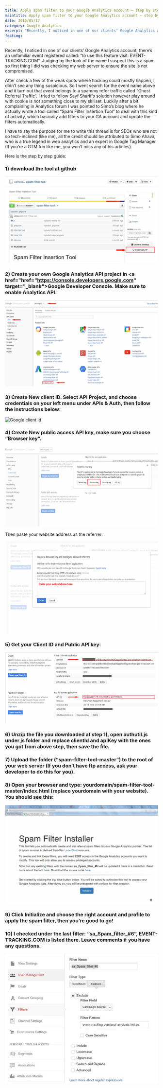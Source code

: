 ```yaml
---
title: Apply spam filter to your Google Analytics account – step by step
maintitle: Apply spam filter to your Google Analytics account – step by step
date: 2015/05/17
category: Google Analytics
excerpt: "Recently, I noticed in one of our clients’ Google Analytics account, there’s an unfamiliar event registered called: to use this feature visit: EVENT-TRACKING.COM. Judging by the look of the name I suspect this is a spam so first thing I did was checking my web server to ensure the site is not compromised."
featimg: 
---
```


Recently, I noticed in one of our clients’ Google Analytics account, there’s an unfamiliar event registered called: “to use this feature visit: EVENT-TRACKING.COM”. Judging by the look of the name I suspect this is a spam so first thing I did was checking my web server to ensure the site is not compromised.

After check a few of the weak spots where hacking could mostly happen, I didn’t see any thing suspicious. So I went search for the event name above and it turn out that event belongs to a spammy refer traffic called “Ghost Referral Traffic“. I tried to follow  Sayf Sharif‘s solution however play around with cookie is not something close to my skillset. Luckily after a bit complaining in Analytics forum I was pointed to Simo’s blog where he actually wrote a tool called “Spam Filter Insertion Tool” to deal with this kind of activity, which basically add filters to your GA account and update the filters automatically.

I have to say the purpose for me to write this thread is for SEOs who are not so tech-inclined (like me), all the credit should be attributed to Simo Ahava, who is a true legend in web analytics and an expert in Google Tag Manager (If you’re a GTM fun like me, you won’t miss any of his articles).

Here is the step by step guide:

###	1) download the tool at github

<img src="../images/download-spam-insertion-tool.jpg" alt="Github Spam Tool" />

### 2) Create your own Google Analytics API project in <a href="href="https://console.developers.google.com" target="_blank">Google Developer</a> Console. Make sure to enable Analytics API.

<img src="../images/ga-api.jpg" alt="Google Analytics" />

### 3) Create New client ID. Select API Project, and choose credentials on your left menu under APIs & Auth, then follow the instructions below:

<img src="../images/client-id" alt="Google client id" />

### 4) Create New public access API key, make sure you choose “Browser key”.

<img src="../images/browser-key.jpg" alt="Google client id" />

Then paste your website address as the referrer:

<img src="../images/public-key.jpg" alt="Google client id" />

### 5) Get your Client ID and Public API key:

<img src="../images/client-id-public-key.jpg" alt="Google client id" />

### 6) Unzip the file you downloaded at step 1), open authutil.js under js folder and replace clientId and apiKey with the ones you got from above step, then save the file.

### 7) Upload the folder (“spam-filter-tool-master”) to the root of your web server (If you don’t have ftp access, ask your developer to do this for you).

### 8) Open your browser and type: yourdomain/spam-filter-tool-master/index.html (replace yourdomain with your website). You should see this:

<img src="../images/spam-filter-in-browser1.jpg" alt="Google client id" />

### 9) Click Initialize and choose the right account and profile to apply the spam filter, then you’re good to go!

### 10) I checked under the last filter: “sa_Spam_filter_#6”, EVENT-TRACKING.COM is listed there. Leave comments if you have any questions.

<img src="../images/event-tracking-spam.jpg" alt="Google client id" />
